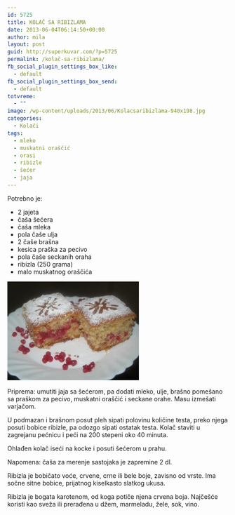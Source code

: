 ```yaml
---
id: 5725
title: KOLAČ SA RIBIZLAMA
date: 2013-06-04T06:14:50+00:00
author: mila
layout: post
guid: http://superkuvar.com/?p=5725
permalink: /kolač-sa-ribizlama/
fb_social_plugin_settings_box_like:
  - default
fb_social_plugin_settings_box_send:
  - default
totvreme:
  - ""
image: /wp-content/uploads/2013/06/Kolacsaribizlama-940x198.jpg
categories:
  - Kolači
tags:
  - mleko
  - muskatni oraščić
  - orasi
  - ribizle
  - šećer
  - jaja
---
```

Potrebno je:

  * 2 jajeta
  * čaša šećera
  * čaša mleka
  * pola čaše ulja
  * 2 čaše brašna
  * kesica praška za pecivo
  * pola čaše seckanih oraha
  * ribizla (250 grama)
  * malo muskatnog oraščića

<img class="alignnone size-medium wp-image-5726" src="/wp-content/uploads/2013/06/Kolacsaribizlama-300x225.jpg" alt="Kolacsaribizlama" width="300" height="225" /> 

Priprema: umutiti jaja sa šećerom, pa dodati mleko, ulje, brašno pomešano sa praškom za pecivo, muskatni oraščić i seckane orahe. Masu izmešati varjačom.

U podmazan i brašnom posut pleh sipati polovinu količine testa, preko njega posuti bobice ribizle, pa odozgo sipati ostatak testa. Kolač staviti u zagrejanu pećnicu i peći na 200 stepeni oko 40 minuta.

Ohlađen kolač iseći na kocke i posuti šećerom u prahu.

Napomena: čaša za merenje sastojaka je zapremine 2 dl.

Ribizla je bobičato voće, crvene, crne ili bele boje, zavisno od vrste. Ima sočne sitne bobice, prijatnog kiselkasto slatkog ukusa.

Ribizla je bogata karotenom, od koga potiče njena crvena boja. Najčešće koristi kao sveža ili prerađena u džem, marmeladu, žele, sok, vino.